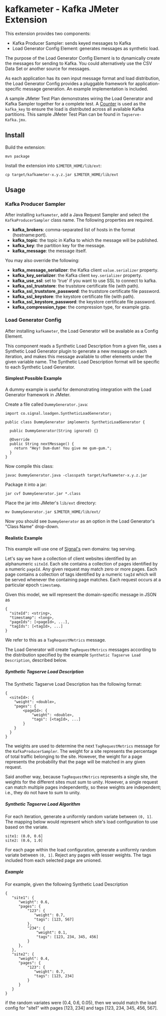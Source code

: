 # kafkameter - Kafka JMeter Extension

This extension provides two components:

* Kafka Producer Sampler: sends keyed messages to Kafka
* Load Generator Config Element: generates messages as synthetic load.

The purpose of the Load Generator Config Element is to dynamically create the messages for sending
to Kafka. You could alternatively use the CSV Data Set or another source for messages.

As each application has its own input message format and load distribution, the Load Generator
Config provides a pluggable framework for application-specific message generation. An example
implementation is included.

A sample JMeter Test Plan demonstrates wiring the Load Generator and Kafka Sampler together for a
complete test. A [Counter](http://jmeter.apache.org/usermanual/component_reference.html#Counter)
is used as the `kafka_key` to ensure the load is distributed across all available Kafka partitions.
This sample JMeter Test Plan can be found in `Tagserve-Kafka.jmx`.

## Install

Build the extension:

    mvn package

Install the extension into `$JMETER_HOME/lib/ext`:

    cp target/kafkameter-x.y.z.jar $JMETER_HOME/lib/ext

## Usage

### Kafka Producer Sampler

After installing `kafkameter`, add a Java Request Sampler and select the `KafkaProducerSampler`
class name. The following properties are required.

* **kafka_brokers**: comma-separated list of hosts in the format (hostname:port).
* **kafka_topic**: the topic in Kafka to which the message will be published.
* **kafka_key**: the partition key for the message.
* **kafka_message**: the message itself.

You may also override the following:

* **kafka_message_serializer**: the Kafka client `value.serializer` property.
* **kafka_key_serializer**: the Kafka client `key.serializer` property.
* **kafka_use_ssl**: set to 'true' if you want to use SSL to connect to kafka.
* **kafka_ssl_truststore**: the truststore certificate file (with path).
* **kafka_ssl_truststore_password**: the truststore certificate file password.
* **kafka_ssl_keystore**: the keystore certificate file (with path).
* **kafka_ssl_keystore_password**: the keystore certificate file password.
* **kafka_compression_type**: the compression type, for example gzip.

### Load Generator Config

After installing `kafkameter`, the Load Generator will be available as a Config Element.

This component reads a Synthetic Load Description from a given file, uses a Synthetic Load Generator
plugin to generate a new message on each iteration, and makes this message available to other
elements under the given variable name. The Synthetic Load Description format will be specific
to each Synthetic Load Generator.

#### Simplest Possible Example

A dummy example is useful for demonstrating integration with the Load Generator framework in JMeter.

Create a file called `DummyGenerator.java`:

    import co.signal.loadgen.SyntheticLoadGenerator;

    public class DummyGenerator implements SyntheticLoadGenerator {

      public DummyGenerator(String ignored) {}

      @Override
      public String nextMessage() {
        return "Hey! Dum-dum! You give me gum-gum.";
      }
    }

Now compile this class:

    javac DummyGenerator.java -classpath target/kafkameter-x.y.z.jar

Package it into a jar:

    jar cvf DummyGenerator.jar *.class

Place the jar into JMeter's `lib/ext` directory:

    mv DummyGenerator.jar $JMETER_HOME/lib/ext/

Now you should see `DummyGenerator` as an option in the Load Generator's "Class Name" drop-down.

#### Realistic Example

This example will use one of [Signal's](signal.co) own domains: tag serving.

Let's say we have a collection of client websites identified by an alphanumeric `siteId`. Each site
contains a collection of pages identified by a numeric `pageId`. Any given request may match zero
or more pages. Each page contains a collection of tags identified by a numeric `tagId` which will be
served whenever the containing page matches. Each request occurs at a particular epoch `timestamp`.

Given this model, we will represent the domain-specific message in JSON as

    {
      "siteId": <string>,
      "timestamp": <long>,
      "pageIds": [<pageId>, ...],
      "tagIds": [<tagId>, ...]
    }

We refer to this as a `TagRequestMetrics` message.

The Load Generator will create `TagRequestMetrics` messages according to the distribution
specified by the example `Synthetic Tagserve Load Description`, described below.

##### Synthetic Tagserve Load Description

The Synthetic Tagserve Load Description has the following format:

    {
      <siteId>: {
        "weight": <double>,
        "pages": {
            <pageId>: {
                "weight": <double>,
                "tags": [<tagId>, ...]
            }
        }
      }
    }

The weights are used to determine the next `TagRequestMetrics` message for the `KafkaProducerSampler`.
The weight for a site represents the percentage of total traffic belonging to the site. However,
the weight for a page represents the probability that the page will be matched in any given request.

Said another way, because `TagRequestMetrics` represents a single site, the weights for the
different sites must sum to unity. However, a single request can match multiple pages independently,
so these weights are independent; i.e., they do not have to sum to unity.

##### Synthetic Tagserve Load Algorithm

For each iteration, generate a uniformly random variate between `(0, 1]`. The mapping below would
represent which site's load configuration to use based on the variate.

    site1: (0.0, 0.6]
    site2: (0.6, 1.0]

For each page within the load configuration, generate a uniformly random variate between `(0, 1]`.
Reject any pages with lesser weights. The tags included from each selected page are unioned.

##### Example

For example, given the following Synthetic Load Description

    {
       "site1": {
          "weight": 0.6,
          "pages": {
              "123": {
                 "weight": 0.7,
                 "tags": [123, 567]
              },
              "234": {
                  "weight": 0.1,
                  "tags": [123, 234, 345, 456]
              }
          },
       },
       "site2": {
          "weight": 0.4,
          "pages": {
              "123": {
                 "weight": 0.7,
                 "tags": [123, 234]
              }
          }
       }
    }

if the random variates were (0.4, 0.6, 0.05), then we would match the load config for
"site1" with pages [123, 234] and tags [123, 234, 345, 456, 567].
